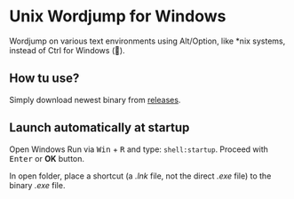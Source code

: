 # Unix Wordjump for Windows
Wordjump on various text environments using Alt/Option, like *nix systems, instead of Ctrl for Windows (🤢).

## How tu use?
Simply download newest binary from [releases](https://github.com/FoxSaysDerp/unix-wordjump-for-windows/releases).

## Launch automatically at startup
Open Windows Run via <kbd>Win</kbd> + <kbd>R</kbd> and type: `shell:startup`. Proceed with <kbd>Enter</kbd> or **OK** button.

In open folder, place a shortcut (a _.lnk_ file, not the direct _.exe_ file) to the binary _.exe_ file.
